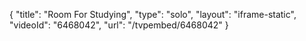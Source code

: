 {
    "title": "Room For Studying",
    "type": "solo",
    "layout": "iframe-static",
    "videoId": "6468042",
    "url": "\/tvpembed\/6468042"
}